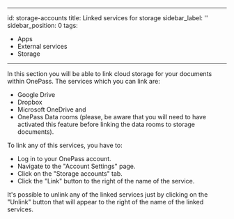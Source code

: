 ---
id: storage-accounts
title: Linked services for storage
sidebar_label: ''
sidebar_position: 0
tags:

- Apps
- External services
- Storage

 ---

In this section you will be able to link cloud storage for your documents within OnePass. The services which you can link are:

- Google Drive
- Dropbox
- Microsoft OneDrive and
- OnePass Data rooms (please, be aware that you will need to have activated this feature before linking the data rooms to storage documents).

To link any of this services, you have to:

- Log in to your OnePass account.
- Navigate to the "Account Settings" page.
- Click on the "Storage accounts" tab.
- Click the "Link" button to the right of the name of the service.

It's possible to unlink any of the linked services just by clicking on the "Unlink" button that will appear to the right of the name of the linked services.
